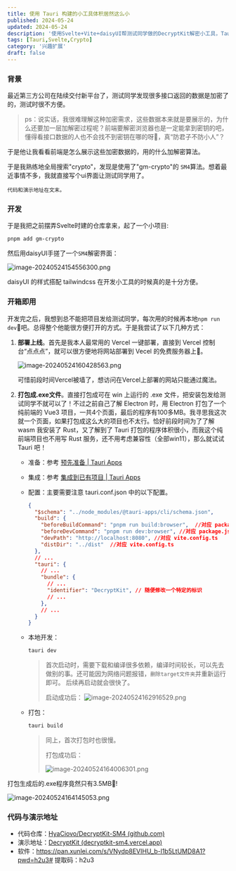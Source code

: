 ```yaml
---
title: 使用 Tauri 构建的小工具体积居然这么小
published: 2024-05-24
updated: 2024-05-24
description: '使用Svelte+Vite+daisyUI帮测试同学做的DecryptKit解密小工具，Tauri打包后的程序体积居然只有3.5MB。'
tags: [Tauri,Svelte,Crypto]
category: '兴趣扩展'
draft: false 
---
```


### 背景

最近第三方公司在陆续交付新平台了，测试同学发现很多接口返回的数据是加密了的，测试时很不方便。

> ps：说实话，我很难理解这种加密需求，这些数据本来就是要展示的，为什么还要加一层加解密过程呢？前端要解密浏览器也是一定能拿到密钥的吧，懂得看接口数据的人也不会找不到密钥在哪的呀🤔，真“防君子不防小人”？

于是他让我看看前端是怎么展示这些加密数据的，用的什么加解密算法。

于是我熟练地全局搜索"crypto"，发现是使用了"gm-crypto"的 `SM4`算法。想着最近事情不多，我就直接写个ui界面让测试同学用了。

`代码和演示地址在文末。`

### 开发

于是我把之前摆弄Svelte时建的仓库拿来，起了一个小项目:

```bash
pnpm add gm-crypto
```

然后用daisyUI手搓了一个`SM4`解密界面：

  ![image-20240524154556300.png](https://p3-juejin.byteimg.com/tos-cn-i-k3u1fbpfcp/9c659cd5ce6a4f3bb1a0e91b3887f101~tplv-k3u1fbpfcp-jj-mark:0:0:0:0:q75.image#?w=1902&h=952&s=115047&e=png&b=282a35)



daisyUI 的样式搭配 tailwindcss 在开发小工具的时候真的是十分方便。

### 开箱即用

开发完之后，我想到总不能把项目发给测试同学，每次用的时候再本地`npm run dev`🤣吧。总得整个他能很方便打开的方式。于是我尝试了以下几种方式：

1.  **部署上线**。首先是我本人最常用的 Vercel 一键部署，直接到 Vercel 控制台“点点点”，就可以很方便地将网站部署到 Vecel 的免费服务器上🥳。
   
    ![image-20240524160428563.png](https://p9-juejin.byteimg.com/tos-cn-i-k3u1fbpfcp/3696f139b95d4821b2bad1b02441740f~tplv-k3u1fbpfcp-jj-mark:0:0:0:0:q75.image#?w=1884&h=932&s=130231&e=png&b=fdfdfd)

    可惜前段时间Vercel被墙了，想访问在Vercel上部署的网站只能通过魔法。

2.  **打包成.exe文件**。直接打包成可在 win 上运行的 .exe 文件，把安装包发给测试同学不就可以了！不过之前自己了解 Electron 时，用 Electron 打包了一个纯前端的 Vue3 项目，一共4个页面，最后的程序有100多MB。我寻思我这次就一个页面，如果打包成这么大的项目也不太行。恰好前段时间为了了解 wasm 我安装了 Rust，又了解到了 Tauri 打包的程序体积很小，而我这个纯前端项目也不用写 Rust 服务，还不用考虑兼容性（全部win11），那么就试试 Tauri 吧！

    *   准备：参考 [预先准备 | Tauri Apps](https://tauri.app/zh-cn/v1/guides/getting-started/prerequisites)

    *   集成：参考 [集成到已有项目 | Tauri Apps](https://tauri.app/zh-cn/v1/guides/getting-started/setup/integrate)

    *   配置：主要需要注意 tauri.conf.json 中的以下配置。

        ```json
        {
          "$schema": "../node_modules/@tauri-apps/cli/schema.json",
          "build": {
            "beforeBuildCommand": "pnpm run build:browser",  //对应 package.json
            "beforeDevCommand": "pnpm run dev:browser", //对应 package.json
            "devPath": "http://localhost:8080", //对应 vite.config.ts
            "distDir": "../dist"  //对应 vite.config.ts
          },
          // ...
          "tauri": {
            // ...
            "bundle": {
              // ...
              "identifier": "DecryptKit", // 随便修改一个特定的标识
              // ...
            },
            // ...
          }
        }
        ```

    *   本地开发：

        ```bash
        tauri dev
        ```

        > 首次启动时，需要下载和编译很多依赖，编译时间较长，可以先去做别的事。还可能因为网络问题报错，`删除target文件夹`并重新运行即可。 后续再启动就会很快了。
        >
        > 启动成功后： ![image-20240524162916529.png](https://p6-juejin.byteimg.com/tos-cn-i-k3u1fbpfcp/a72ebf5c34b44ebcaa335c39cdf016c9~tplv-k3u1fbpfcp-jj-mark:0:0:0:0:q75.image#?w=964&h=1079&s=68937&e=png&b=ffffff)

    *   打包：

        ```bash
        tauri build
        ```

        > 同上，首次打包时也很慢。
        >
        > 打包成功后：
        >
        > ![image-20240524164006301.png](https://p3-juejin.byteimg.com/tos-cn-i-k3u1fbpfcp/87916f65a74a4888b3c8f3784c819a35~tplv-k3u1fbpfcp-jj-mark:0:0:0:0:q75.image#?w=595&h=897&s=60454&e=png&b=22262c)


打包生成后的.exe程序竟然只有3.5MB🥳!

![image-20240524164145053.png](https://p9-juejin.byteimg.com/tos-cn-i-k3u1fbpfcp/ed2411ed5fcf4846a3ff2081a51413cb~tplv-k3u1fbpfcp-jj-mark:0:0:0:0:q75.image#?w=394&h=147&s=6824&e=png&b=fcfbfb)

### 代码与演示地址

*   代码仓库：[HyaCiovo/DecryptKit-SM4 (github.com)](https://github.com/HyaCiovo/DecryptKit-SM4)
*   演示地址：[DecryptKit (decryptkit-sm4.vercel.app)](https://decryptkit-sm4.vercel.app/)
*   软件：<https://pan.xunlei.com/s/VNydp8EVIHU_b-l1b5LtUMD8A1?pwd=h2u3#>  提取码：h2u3
